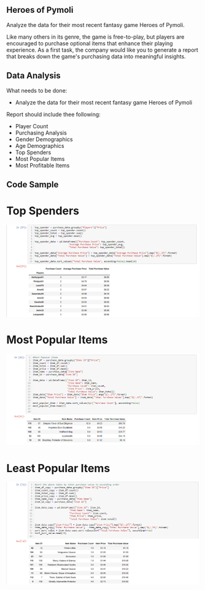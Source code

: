 ## Heroes of Pymoli

 Analyze the data for their most recent fantasy game Heroes of Pymoli.

Like many others in its genre, the game is free-to-play, but players are encouraged to purchase optional items that enhance their playing experience. As a first task, the company would like you to generate a report that breaks down the game's purchasing data into meaningful insights.

## Data Analysis

What needs to be done: 
- Analyze the data for their most recent fantasy game Heroes of Pymoli

Report should include thee following:
- Player Count
- Purchasing Analysis
- Gender Demographics
- Age Demographics
- Top Spenders
- Most Popular Items
- Most Profitable Items

## Code Sample

# Top Spenders
![alt text](https://github.com/adrianakopf/Pandas/blob/master/CodeSamplePictures/sample-1.png)

# Most Popular Items
![alt text](https://github.com/adrianakopf/Pandas/blob/master/CodeSamplePictures/sample-2.png)

# Least Popular Items
![alt text](https://github.com/adrianakopf/Pandas/blob/master/CodeSamplePictures/sample-3.png)
